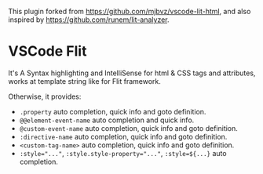 This plugin forked from <https://github.com/mjbvz/vscode-lit-html>, and also inspired by <https://github.com/runem/lit-analyzer>.


# VSCode Flit

It's A Syntax highlighting and IntelliSense for html & CSS tags and attributes, works at template string like for Flit framework.

Otherwise, it provides:

 - `.property` auto completion, quick info and goto definition.
 - `@@element-event-name` auto completion and quick info.
 - `@custom-event-name` auto completion, quick info and goto definition.
 - `:directive-name` auto completion, quick info and goto definition.
 - `<custom-tag-name>` auto completion, quick info and goto definition.
 - `:style="..."`, `:style.style-property="..."`, `:style=${...}` auto completion.
